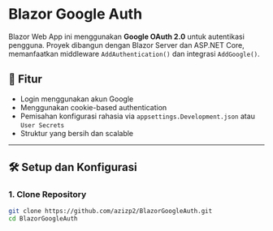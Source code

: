 # Blazor Google Auth

Blazor Web App ini menggunakan **Google OAuth 2.0** untuk autentikasi pengguna. Proyek dibangun dengan Blazor Server dan ASP.NET Core, memanfaatkan middleware `AddAuthentication()` dan integrasi `AddGoogle()`.

## 🚀 Fitur

- Login menggunakan akun Google
- Menggunakan cookie-based authentication
- Pemisahan konfigurasi rahasia via `appsettings.Development.json` atau `User Secrets`
- Struktur yang bersih dan scalable

---

## 🛠️ Setup dan Konfigurasi

### 1. Clone Repository

```bash
git clone https://github.com/azizp2/BlazorGoogleAuth.git
cd BlazorGoogleAuth
